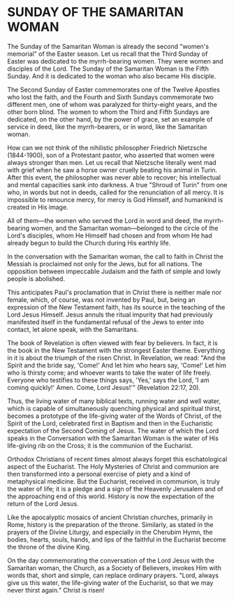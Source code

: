 # SUNDAY OF THE SAMARITAN WOMAN

The Sunday of the Samaritan Woman is already the second "women's memorial" of the Easter season. Let us recall that the Third Sunday of Easter was dedicated to the myrrh-bearing women. They were women and disciples of the Lord. The Sunday of the Samaritan Woman is the Fifth Sunday. And it is dedicated to the woman who also became His disciple.

The Second Sunday of Easter commemorates one of the Twelve Apostles who lost the faith, and the Fourth and Sixth Sundays commemorate two different men, one of whom was paralyzed for thirty-eight years, and the other born blind. The women to whom the Third and Fifth Sundays are dedicated, on the other hand, by the power of grace, set an example of service in deed, like the myrrh-bearers, or in word, like the Samaritan woman.

How can we not think of the nihilistic philosopher Friedrich Nietzsche (1844-1900), son of a Protestant pastor, who asserted that women were always stronger than men. Let us recall that Nietzsche literally went mad with grief when he saw a horse owner cruelly beating his animal in Turin. After this event, the philosopher was never able to recover; his intellectual and mental capacities sank into darkness. A true "Shroud of Turin" from one who, in words but not in deeds, called for the renunciation of all mercy. It is impossible to renounce mercy, for mercy is God Himself, and humankind is created in His image.

All of them—the women who served the Lord in word and deed, the myrrh-bearing women, and the Samaritan woman—belonged to the circle of the Lord's disciples, whom He Himself had chosen and from whom He had already begun to build the Church during His earthly life.

In the conversation with the Samaritan woman, the call to faith in Christ the Messiah is proclaimed not only for the Jews, but for all nations. The opposition between impeccable Judaism and the faith of simple and lowly people is abolished.

This anticipates Paul's proclamation that in Christ there is neither male nor female, which, of course, was not invented by Paul, but, being an expression of the New Testament faith, has its source in the teaching of the Lord Jesus Himself. Jesus annuls the ritual impurity that had previously manifested itself in the fundamental refusal of the Jews to enter into contact, let alone speak, with the Samaritans.

The book of Revelation is often viewed with fear by believers. In fact, it is the book in the New Testament with the strongest Easter theme. Everything in it is about the triumph of the risen Christ. In Revelation, we read: "And the Spirit and the bride say, 'Come!' And let him who hears say, 'Come!' Let him who is thirsty come; and whoever wants to take the water of life freely. Everyone who testifies to these things says, 'Yes,' says the Lord, 'I am coming quickly!' Amen. Come, Lord Jesus!'" (Revelation 22:17, 20).

Thus, the living water of many biblical texts, running water and well water, which is capable of simultaneously quenching physical and spiritual thirst, becomes a prototype of the life-giving water of the Words of Christ, of the Spirit of the Lord, celebrated first in Baptism and then in the Eucharistic expectation of the Second Coming of Jesus. The water of which the Lord speaks in the Conversation with the Samaritan Woman is the water of His life-giving rib on the Cross; it is the communion of the Eucharist.

Orthodox Christians of recent times almost always forget this eschatological aspect of the Eucharist. The Holy Mysteries of Christ and communion are then transformed into a personal exercise of piety and a kind of metaphysical medicine. But the Eucharist, received in communion, is truly the water of life; it is a pledge and a sign of the Heavenly Jerusalem and of the approaching end of this world. History is now the expectation of the return of the Lord Jesus.

Like the apocalyptic mosaics of ancient Christian churches, primarily in Rome, history is the preparation of the throne. Similarly, as stated in the prayers of the Divine Liturgy, and especially in the Cherubim Hymn, the bodies, hearts, souls, hands, and lips of the faithful in the Eucharist become the throne of the divine King.

On the day commemorating the conversation of the Lord Jesus with the Samaritan woman, the Church, as a Society of Believers, invokes Him with words that, short and simple, can replace ordinary prayers. "Lord, always give us this water, the life-giving water of the Eucharist, so that we may never thirst again." Christ is risen!
